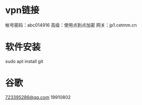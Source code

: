 # vpn链接
帐号密码：abc014916
高级：使用点到点加密
网关：jp1.cetmm.cn
# 软件安装
sudo apt install git
# 谷歌
723395286@qq.com
19910802